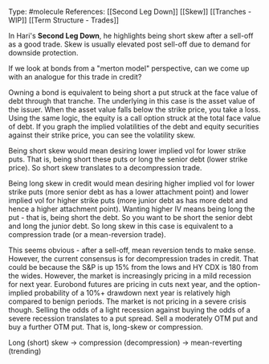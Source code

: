 Type: #molecule 
References: [[Second Leg Down]] [[Skew]] [[Tranches -WIP]]
[[Term Structure - Trades]]

In Hari's **Second Leg Down**, he highlights being short skew after a sell-off as a good trade. Skew is usually elevated post sell-off due to demand for downside protection.

If we look at bonds from a "merton model" perspective, can we come up with an analogue for this trade in credit?

Owning a bond is equivalent to being short a put struck at the face value of debt through that tranche. The underlying in this case is the asset value of the issuer. When the asset value falls below the strike price, you take a loss. Using the same logic, the equity is a call option struck at the total face value of debt. If you graph the implied volatilities of the debt and equity securities against their strike price, you can see the volatility skew. 

Being short skew would mean desiring lower implied vol for lower strike puts. That is, being short these puts or long the senior debt (lower strike price). So short skew translates to a decompression trade. 

Being long skew in credit  would mean desiring higher implied vol for lower strike puts (more senior debt as has a lower attachment point) and lower implied vol for higher strike puts (more junior debt as has more debt and hence a higher attachment point). Wanting higher IV means being long the put - that is, being short the debt. So you want to be short the senior debt and long the junior debt. So long skew in this case is equivalent to a compression trade (or a mean-reversion trade). 

This seems obvious - after a sell-off, mean reversion tends to make sense. However, the current consensus is for decompression trades in credit. That could be because the S&P is up 15% from the lows and  HY CDX is 180 from the wides. However, the market is increasingly pricing in a mild recession for next year. Eurobond futures are pricing in cuts next year, and the option-implied probability of a 10%+ drawdown next year is relatively high compared to benign periods. The market is not pricing in a severe crisis though. Selling the odds of a light recession against buying the odds of a severe recession translates to a put spread. Sell a moderately OTM put and buy a further OTM put. That is, long-skew or compression. 

Long (short) skew -> compression (decompression) -> mean-reverting (trending)